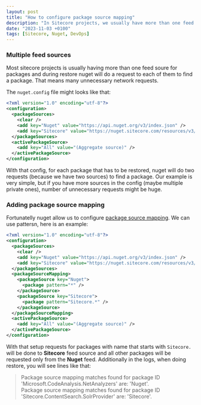 ```yaml
---
layout: post
title: "How to configure package source mapping"
description: "In Sitecore projects, we usually have more than one feed soure for packages and during restore nuget will do a request to each of them to find a package. That means many unnecessary network requests. Fortunatelly, there is a way to map packages to a source."
date: "2023-11-03 +0100"
tags: [Sitecore, Nuget, DevOps]
---
```

### Multiple feed sources
 
Most sitecore projects is usually having more than one feed soure for packages and during restore nuget will do a request to each of them to find a package. That means many unnecessary network requests. 

The `nuget.config` file might looks like that:

``` xml
<?xml version="1.0" encoding="utf-8"?>
<configuration>
  <packageSources>
    <clear />
    <add key="Nuget" value="https://api.nuget.org/v3/index.json" />
    <add key="Sitecore" value="https://nuget.sitecore.com/resources/v3/index.json" />
  </packageSources>
  <activePackageSource>
    <add key="All" value="(Aggregate source)" />
  </activePackageSource>
</configuration>
```

With that config, for each package that has to be restored, nuget will do two requests (because we have two sources) to find a package.
Our example is very simple, but if you have more sources in the config (maybe multiple private ones), number of unnecessary requests might be huge.

### Adding package source mapping

Fortunatelly nuget allow us to configure [package source mapping](https://learn.microsoft.com/en-us/nuget/consume-packages/package-source-mapping). We can use pattersn, here is an example:

``` xml
<?xml version="1.0" encoding="utf-8"?>
<configuration>
  <packageSources>
    <clear />
    <add key="Nuget" value="https://api.nuget.org/v3/index.json" />
    <add key="Sitecore" value="https://nuget.sitecore.com/resources/v3/index.json" />
  </packageSources>
  <packageSourceMapping>
    <packageSource key="Nuget">
      <package pattern="*" />
    </packageSource>
    <packageSource key="Sitecore">
      <package pattern="Sitecore.*" />
    </packageSource>
  </packageSourceMapping>
  <activePackageSource>
    <add key="All" value="(Aggregate source)" />
  </activePackageSource>
</configuration>
```

With that setup requests for packages with name that starts with `Sitecore.` will be done to **Sitecore** feed source and all other packages will be requested only from the **Nuget** feed. Additionally in the logs, when doing restore, you will see lines like that: 

> Package source mapping matches found for package ID 'Microsoft.CodeAnalysis.NetAnalyzers' are: 'Nuget'.   
> Package source mapping matches found for package ID 'Sitecore.ContentSearch.SolrProvider' are: 'Sitecore'.